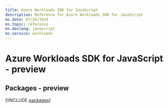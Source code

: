 ```yaml
---
title: Azure Workloads SDK for JavaScript
description: Reference for Azure Workloads SDK for JavaScript
ms.date: 07/26/2024
ms.topic: reference
ms.devlang: javascript
ms.service: workloads
---
```

# Azure Workloads SDK for JavaScript - preview
## Packages - preview
[!INCLUDE [packages](workloads-index.md)]